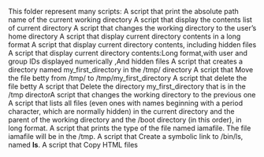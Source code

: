 This folder represent many scripts:
A script that print the absolute path name of the current working directory 
A script that display the contents list of  current directory 
A script that changes the working directory to the user’s home directory 
A script that display current directory contents in a long format
A script that display current directory contents, including hidden files 
A script that display current directory contents:Long format,with user and group IDs displayed numerically ,And hidden files
A script that creates a directory named my_first_directory in the /tmp/ directory
A script that Move the file betty from /tmp/ to /tmp/my_first_directory
A script that delete the file betty
A script that Delete the directory my_first_directory that is in the /tmp directorA script that changes the working directory to the previous one
A script that lists all files (even ones with names beginning with a period character, which are normally hidden) in the current directory and the parent of the working directory and the /boot directory (in this order), in long format.
A script that prints the type of the file named iamafile. The file iamafile will be in the /tmp.
A script that Create a symbolic link to /bin/ls, named __ls__.
A script that Copy HTML files
